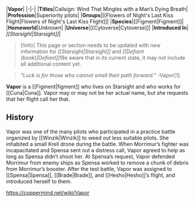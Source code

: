 |**Vapor**|
|-|-|
|**Titles**|Callsign: Wind That Mingles with a Man’s Dying Breath|
|**Profession**|Superiority pilots|
|**Groups**|[[Flowers of Night's Last Kiss Flight\|Flowers of Night's Last Kiss Flight]]|
|**Species**|[[Figment\|Figment]]|
|**Homeworld**|*Unknown*|
|**Universe**|[[Cytoverse\|Cytoverse]]|
|**Introduced In**|*[[Starsight\|Starsight]]*|

> [!info] This page or section needs to be updated with new information for *[[Starsight\|Starsight]]* and *[[Defiant (book)\|Defiant]]*!Be aware that in its current state, it may not include all additional content yet.

>“*Luck is for those who cannot smell their path forward.*”
\-Vapor[1]


**Vapor** is a [[Figment\|figment]] who lives on Starsight and who works for [[Cuna\|Cuna]]. Vapor may or may not be her actual name, but she requests that her flight call her that.

## History
Vapor was one of the many pilots who participated in a practice battle organized by [[Winzik\|Winzik]] to weed out less suitable pilots. She inhabited a small Krell drone during the battle. When Morrimur’s fighter was incapacitated and Spensa sent out a distress call, Vapor agreed to help as long as Spensa didn’t shoot her. At Spensa’s request, Vapor defended Morrimur from enemy ships as Spensa worked to remove a chunk of debris from Morrimur’s booster.
After the test battle, Vapor was assigned to [[Spensa\|Spensa]], [[Brade\|Brade]], and [[Hesho\|Hesho]]’s flight, and introduced herself to them.



https://coppermind.net/wiki/Vapor